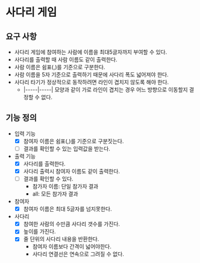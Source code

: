 # 사다리 게임

## 요구 사항

* 사다리 게임에 참여하는 사람에 이름을 최대5글자까지 부여할 수 있다. 
* 사다리를 출력할 때 사람 이름도 같이 출력한다.
* 사람 이름은 쉼표(,)를 기준으로 구분한다.
* 사람 이름을 5자 기준으로 출력하기 때문에 사다리 폭도 넓어져야 한다.
* 사다리 타기가 정상적으로 동작하려면 라인이 겹치지 않도록 해야 한다.
  * |-----|-----| 모양과 같이 가로 라인이 겹치는 경우 어느 방향으로 이동할지 결정할 수 없다.
  
## 기능 정의

* 입력 기능
  - [x] 참여자 이름은 쉼표(,)를 기준으로 구분짓는다.
  - [ ] 결과를 확인할 수 있는 입력값을 받는다.
  
* 출력 기능
  - [x] 사다리를 출력한다.
  - [x] 사다리 출력시 참여자 이름도 같이 출력한다.
  - [ ] 결과를 확인할 수 있다.
    - 참가자 이름: 단일 참가자 결과
    - all: 모든 참가자 결과
  
* 참여자
  - [x] 참여자 이름은 최대 5글자를 넘지못한다.
  
* 사다리
  - [x] 참여한 사람의 수만큼 사다리 갯수를 가진다.
  - [x] 높이를 가진다.
  - [x] 줄 단위의 사다리 내용을 반환한다.
    * 참여자 이름보다 간격이 넓어야한다.
    * 사다리 연결선은 연속으로 그려질 수 없다.

